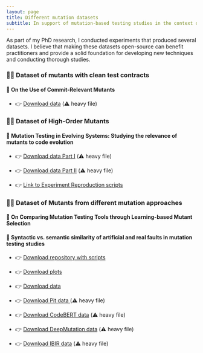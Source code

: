 ```yaml
---
layout: page
title: Different mutation datasets
subtitle: In support of mutation-based testing studies in the context of evolving systems
---
```


As part of my PhD research, I conducted experiments that produced several datasets. I believe that making these datasets open-source can benefit practitioners and provide a solid foundation for developing new techniques and conducting thorough studies.

### 💁🏻‍ Dataset of mutants with clean test contracts
 
#### 📄 On the Use of Commit-Relevant Mutants 

* 👉 [Download data](https://relevantmutationtesting.github.io/aware-commit-mutation-testing/) (⚠️ heavy file) 

### 💁🏻‍ Dataset of High-Order Mutants
 
#### 📜 Mutation Testing in Evolving Systems: Studying the relevance of mutants to code evolution 

* 👉 [Download data Part I](https://drive.google.com/drive/folders/1l1kP4IGXWi4ZXTbFPzxotkGx6xpCRoYY?usp=sharing) (⚠️ heavy file) 
* 👉 [Download data Part II](https://drive.google.com/drive/folders/1izO05GGMvvv29XG_Qa6bUTvv_6cGgO50?usp=sharing) (⚠️ heavy file) 

* 👉 [Link to Experiment Reproduction scripts](https://github.com/Ojda22/study_I)

### 💁🏻‍ Dataset of Mutants from different mutation approaches

#### 📃 On Comparing Mutation Testing Tools through Learning-based Mutant Selection
#### 📝 Syntactic vs. semantic similarity of artificial and real faults in mutation testing studies 

* 👉 [Download repository with scripts](./scripts.zip)
* 👉 [Download plots](https://drive.google.com/file/d/1AQ7PTvJ0SZM7uVpudD-NLMBF2BgMDpmX/view?usp=sharing)
* 👉 [Download data](https://drive.google.com/file/d/1x9bhZH0i8wuK5cgGwwXf2OLFGJqtA4L1/view?usp=sharing)

* 👉 [Download Pit data ](https://drive.google.com/file/d/1SNdo7-XZRXfUNuqCH867HoJGwuNIkPU2/view?usp=sharing) (⚠️ heavy file) 
* 👉 [Download CodeBERT data](https://drive.google.com/file/d/1RLd9ryVT_7JTRp1WARofdUp0ghjpKZ2r/view?usp=sharing) (⚠️ heavy file)
* 👉 [Download DeepMutation data](https://drive.google.com/file/d/1406riXu4rriKEZ814S9zZWn-l5iIo14u/view?usp=sharing) (⚠️ heavy file)
* 👉 [Download IBIR data](https://drive.google.com/file/d/1hc8A_obOm4VAX_bt3F4TNwpyn9n4DSXa/view?usp=sharing) (⚠️ heavy file)


